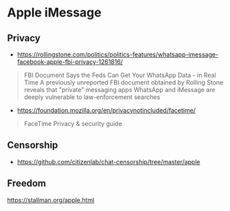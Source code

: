 # Apple iMessage

## Privacy

* https://rollingstone.com/politics/politics-features/whatsapp-imessage-facebook-apple-fbi-privacy-1261816/

> FBI Document Says the Feds Can Get Your WhatsApp Data - in Real Time
> A previously unreported FBI document obtained by Rolling Stone reveals that "private" messaging apps WhatsApp and iMessage are deeply vulnerable to law-enforcement searches

* https://foundation.mozilla.org/en/privacynotincluded/facetime/

> FaceTime Privacy &amp; security guide

## Censorship

* https://github.com/citizenlab/chat-censorship/tree/master/apple

## Freedom

https://stallman.org/apple.html

